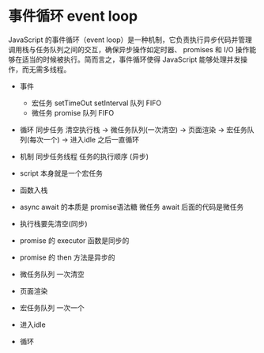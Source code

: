 # 事件循环 event loop
JavaScript 的事件循环（event loop）是一种机制，它负责执行异步代码并管理调用栈与任务队列之间的交互，确保异步操作如定时器、 promises 和 I/O 操作能够在适当的时候被执行。简而言之，事件循环使得 JavaScript 能够处理并发操作，而无需多线程。

- 事件
  - 宏任务
    setTimeOut setInterval 队列 FIFO
  - 微任务
    promise 队列 FIFO
- 循环
  同步任务 清空执行栈 -> 微任务队列(一次清空) -> 页面渲染 -> 宏任务队列(每次一个) -> 进入idle
  之后一直循环
- 机制
  同步任务线程 任务的执行顺序 (异步)

- script 本身就是一个宏任务
- 函数入栈
- async await 的本质是 promise语法糖 微任务 await 后面的代码是微任务
- 执行栈要先清空(同步)
- promise 的 executor 函数是同步的
- promise 的 then 方法是异步的
- 微任务队列 一次清空
- 页面渲染
- 宏任务队列 一次一个
- 进入idle
- 循环